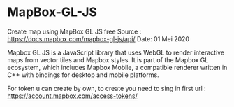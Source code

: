 # MapBox-GL-JS
Create map using MapBox GL JS free
Source : https://docs.mapbox.com/mapbox-gl-js/api/
Date: 01 Mei 2020

Mapbox GL JS is a JavaScript library that uses WebGL to render interactive maps from vector tiles and Mapbox styles. It is part of the Mapbox GL ecosystem, which includes Mapbox Mobile, a compatible renderer written in C++ with bindings for desktop and mobile platforms.


For token u can create by own, to create you need to sing in first
url : https://account.mapbox.com/access-tokens/
